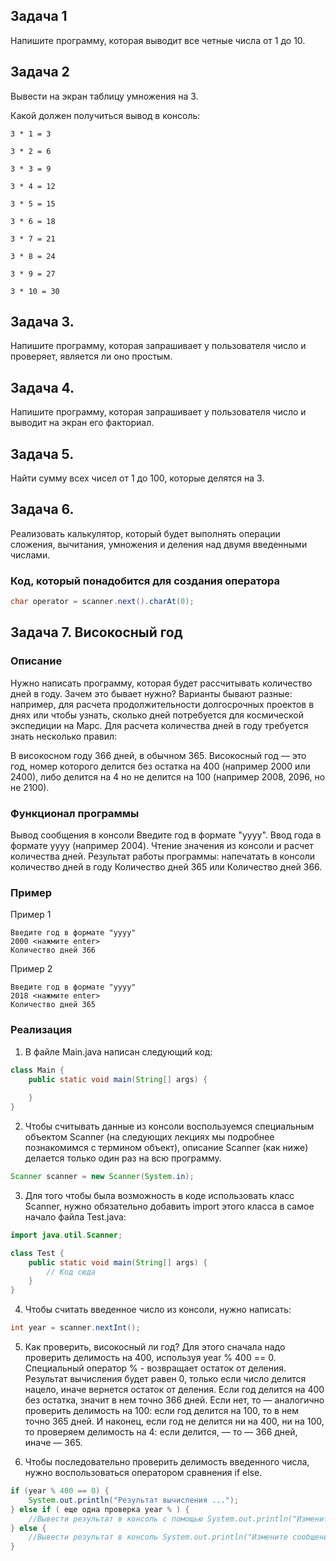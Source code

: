 ## Задача 1
 
Напишите программу, которая выводит все четные числа от 1 до 10.

 ## Задача 2
 
Вывести на экран таблицу умножения на 3.
 
 Какой должен получиться вывод в консоль:
 
```
3 * 1 = 3

3 * 2 = 6

3 * 3 = 9

3 * 4 = 12

3 * 5 = 15

3 * 6 = 18

3 * 7 = 21

3 * 8 = 24

3 * 9 = 27

3 * 10 = 30
```


## Задача 3.

Напишите программу, которая запрашивает у пользователя число и проверяет, является ли оно простым.

## Задача 4. 

Напишите программу, которая запрашивает у пользователя число и выводит на экран его факториал.

## Задача 5.

Найти сумму всех чисел от 1 до 100, которые делятся на 3.

## Задача 6. 

Реализовать калькулятор, который будет выполнять операции сложения, вычитания, умножения и деления над двумя введенными числами.

### Код, который понадобится для создания оператора
```java
char operator = scanner.next().charAt(0);
```

 ## Задача 7. Високосный год
 
### Описание

Нужно написать программу, которая будет рассчитывать количество дней в году. Зачем это бывает нужно? Варианты бывают разные: например, для расчета продолжительности долгосрочных проектов в днях или чтобы узнать, сколько дней потребуется для космической экспедиции на Марс. Для расчета количества дней в году требуется знать несколько правил:

В високосном году 366 дней, в обычном 365.
Високосный год — это год, номер которого делится без остатка на 400 (например 2000 или 2400), либо делится на 4 но не делится на 100 (например 2008, 2096, но не 2100).

### Функционал программы

Вывод сообщения в консоли Введите год в формате "yyyy".
Ввод года в формате yyyy (например 2004).
Чтение значения из консоли и расчет количества дней.
Результат работы программы: напечатать в консоли количество дней в году Количество дней 365 или Количество дней 366.

### Пример

Пример 1
```
Введите год в формате "yyyy"
2000 <нажмите enter>
Количество дней 366
```
Пример 2
```
Введите год в формате "yyyy"
2018 <нажмите enter>
Количество дней 365
```
### Реализация
1. В файле Main.java написан следующий код:
``` java
class Main {
    public static void main(String[] args) {
       
    }
}
```

2. Чтобы считывать данные из консоли воспользуемся специальным объектом Scanner (на следующих лекциях мы подробнее познакомимся с термином объект), описание Scanner (как ниже) делается только один раз на всю программу.
``` java
Scanner scanner = new Scanner(System.in);
```
3. Для того чтобы была возможность в коде использовать класс Scanner, нужно обязательно добавить import этого класса в самое начало файла Test.java:
``` java
import java.util.Scanner;

class Test {
    public static void main(String[] args) {
        // Код сюда
    }
}
```
4. Чтобы считать введенное число из консоли, нужно написать:
``` java
int year = scanner.nextInt();
```
5. Как проверить, високосный ли год? Для этого сначала надо проверить делимость на 400, используя year % 400 == 0. Специальный оператор % - возвращает остаток от деления. Результат вычисления будет равен 0, только если число делится нацело, иначе вернется остаток от деления. Если год делится на 400 без остатка, значит в нем точно 366 дней. Если нет, то — аналогично проверить делимость на 100: если год делится на 100, то в нем точно 365 дней. И наконец, если год не делится ни на 400, ни на 100, то проверяем делимость на 4: если делится, — то — 366 дней, иначе — 365.

6. Чтобы последовательно проверить делимость введенного числа, нужно воспользоваться оператором сравнения if else.
``` java
if (year % 400 == 0) {
    System.out.println("Результат вычисления ...");
} else if ( еще одна проверка year % ) {
    //Вывести результат в консоль с помощью System.out.println("Измените сообщение для вывода его в консоли");
} else {
    //Вывести результат в консоль System.out.println("Измените сообщение для вывода его в консоли");
}
```
